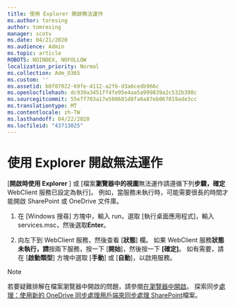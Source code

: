 ```yaml
---
title: 使用 Explorer 開啟無法運作
ms.author: toresing
author: tomresing
manager: scotv
ms.date: 04/21/2020
ms.audience: Admin
ms.topic: article
ROBOTS: NOINDEX, NOFOLLOW
localization_priority: Normal
ms.collection: Adm_O365
ms.custom: ''
ms.assetid: b8f07022-69fe-4112-a2f6-d3a6cedb966c
ms.openlocfilehash: dc939a3451ff4fe95e4aa5a999839a2c532b398c
ms.sourcegitcommit: 55eff703a17e500681d8fa6a87eb067019ade3cc
ms.translationtype: MT
ms.contentlocale: zh-TW
ms.lasthandoff: 04/22/2020
ms.locfileid: "43713025"
---
```

# <a name="open-with-explorer-isnt-working"></a>使用 Explorer 開啟無法運作

[**開啟時使用 Explorer** ] 或 [檔案**瀏覽器中的視圖**無法運作請遵循下列**步驟，確定**WebClient 服務已設定為執行]。 例如，當服務未執行時，可能需要很長的時間才能開啟 SharePoint 或 OneDrive 文件庫。 
  
1. 在 [Windows 搜尋] 方塊中，輸入 run，選取 [執行桌面應用程式]，輸入 services.msc，然後選取**Enter**。
    
2. 向左下到 WebClient 服務，然後查看 [**狀態**] 欄。 如果 WebClient 服務**狀態未執行，請**按兩下服務，按一下 [**開始**]，然後按一下 **[確定]**。 如有需要，請在 [**啟動類型**] 方塊中選取 [**手動**] 或 [**自動**]，以啟用服務。 
    
> [!NOTE]
> 若要疑難排解在檔案瀏覽器中開啟的問題，請參閱[在瀏覽器中開啟](https://go.microsoft.com/fwlink/?linkid=871665)。 探索同步[處理：使用新的 OneDrive 同步處理用戶端來同步處理 SharePoint](https://go.microsoft.com/fwlink/?linkid=871666)檔案。 
  

